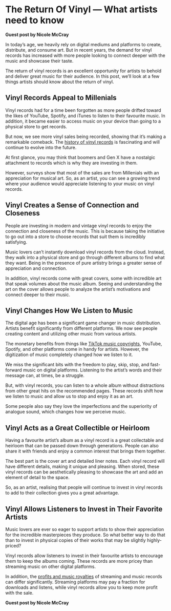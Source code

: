 # The Return Of Vinyl — What artists need to know



**Guest post by Nicole McCray**

In today’s age, we heavily rely on digital mediums and platforms to create, distribute, and consume art. But in recent years, the demand for vinyl records has increased with more people looking to connect deeper with the music and showcase their taste.

The return of vinyl records is an excellent opportunity for artists to behold and deliver great music for their audience. In this post, we’ll look at a few things artists should know about the return of vinyl.

Vinyl Records Appeal to Millenials
----------------------------------

Vinyl records had for a time been forgotten as more people drifted toward the likes of YouTube, Spotify, and iTunes to listen to their favourite music. In addition, it became easier to access music on your device than going to a physical store to get records.

But now, we see more vinyl sales being recorded, showing that it’s making a remarkable comeback. The [history of vinyl records](https://pirate.com/en/blog/history-of-vinyl/) is fascinating and will continue to evolve into the future.

At first glance, you may think that boomers and Gen X have a nostalgic attachment to records which is why they are investing in them.

However, surveys show that most of the sales are from Millenials with an appreciation for musical art. So, as an artist, you can see a growing trend where your audience would appreciate listening to your music on vinyl records.

Vinyl Creates a Sense of Connection and Closeness
-------------------------------------------------

People are investing in modern and vintage vinyl records to enjoy the connection and closeness of the music. This is because taking the initiative to go out into a store to choose records that suit them is incredibly satisfying.

Music lovers can’t instantly download vinyl records from the cloud. Instead, they walk into a physical store and go through different albums to find what they want. Being in the presence of pure artistry brings a greater sense of appreciation and connection.

In addition, vinyl records come with great covers, some with incredible art that speak volumes about the music album. Seeing and understanding the art on the cover allows people to analyze the artist’s motivations and connect deeper to their music.

Vinyl Changes How We Listen to Music
------------------------------------

The digital age has been a significant game changer in music distribution. Artists benefit significantly from different platforms. We now see people creating content and utilizing other music from various artists.

The monetary benefits from things like [TikTok music copyrights](https://www.trackclub.com/resources/tiktok-copyright-music-what-creators-need-to-know), YouTube, Spotify, and other platforms come in handy for artists. However, the digitization of music completely changed how we listen to it.

We miss the significant bits with the freedom to play, skip, stop, and fast-forward music on digital platforms. Listening to the artist’s words and their message can, at times, be a struggle.

But, with vinyl records, you can listen to a whole album without distractions from other great hits on the recommended pages. These records shift how we listen to music and allow us to stop and enjoy it as an art.

Some people also say they love the imperfections and the superiority of analogue sound, which changes how we perceive music.

Vinyl Acts as a Great Collectible or Heirloom
---------------------------------------------

Having a favourite artist’s album as a vinyl record is a great collectable and heirloom that can be passed down through generations. People can also share it with friends and enjoy a common interest that brings them together.

The best part is the cover art and detailed liner notes. Each vinyl record will have different details, making it unique and pleasing. When stored, these vinyl records can be aesthetically pleasing to showcase the art and add an element of detail to the space.

So, as an artist, realising that people will continue to invest in vinyl records to add to their collection gives you a great advantage.

Vinyl Allows Listeners to Invest in Their Favorite Artists
----------------------------------------------------------

Music lovers are ever so eager to support artists to show their appreciation for the incredible masterpieces they produce. So what better way to do that than to invest in physical copies of their works that may be slightly highly-priced?

Vinyl records allow listeners to invest in their favourite artists to encourage them to keep the albums coming. These records are more pricey than streaming music on other digital platforms.

In addition, the [profits and music royalties](https://unlockyoursound.com/music-royalties/) of streaming and music records can differ significantly. Streaming platforms may pay a fraction for downloads and listens, while vinyl records allow you to keep more profit with the sale.

**Guest post by Nicole McCray**

